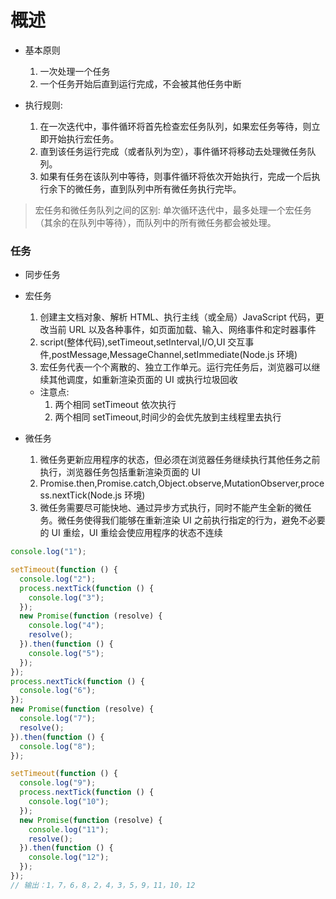 # 概述

- 基本原则

  1. 一次处理一个任务
  2. 一个任务开始后直到运行完成，不会被其他任务中断

- 执行规则:
  1. 在一次迭代中，事件循环将首先检查宏任务队列，如果宏任务等待，则立即开始执行宏任务。
  2. 直到该任务运行完成（或者队列为空），事件循环将移动去处理微任务队列。
  3. 如果有任务在该队列中等待，则事件循环将依次开始执行，完成一个后执行余下的微任务，直到队列中所有微任务执行完毕。

> 宏任务和微任务队列之间的区别: 单次循环迭代中，最多处理一个宏任务（其余的在队列中等待），而队列中的所有微任务都会被处理。

### 任务

- 同步任务

- 宏任务

  1. 创建主文档对象、解析 HTML、执行主线（或全局）JavaScript 代码，更改当前 URL 以及各种事件，如页面加载、输入、网络事件和定时器事件
  2. script(整体代码),setTimeout,setInterval,I/O,UI 交互事件,postMessage,MessageChannel,setImmediate(Node.js 环境)
  3. 宏任务代表一个个离散的、独立工作单元。运行完任务后，浏览器可以继续其他调度，如重新渲染页面的 UI 或执行垃圾回收

  - 注意点:
    1. 两个相同 setTimeout 依次执行
    2. 两个相同 setTimeout,时间少的会优先放到主线程里去执行

- 微任务
  1. 微任务更新应用程序的状态，但必须在浏览器任务继续执行其他任务之前执行，浏览器任务包括重新渲染页面的 UI
  2. Promise.then,Promise.catch,Object.observe,MutationObserver,process.nextTick(Node.js 环境)
  3. 微任务需要尽可能快地、通过异步方式执行，同时不能产生全新的微任务。微任务使得我们能够在重新渲染 UI 之前执行指定的行为，避免不必要的 UI 重绘，UI 重绘会使应用程序的状态不连续

```javascript
console.log("1");

setTimeout(function () {
  console.log("2");
  process.nextTick(function () {
    console.log("3");
  });
  new Promise(function (resolve) {
    console.log("4");
    resolve();
  }).then(function () {
    console.log("5");
  });
});
process.nextTick(function () {
  console.log("6");
});
new Promise(function (resolve) {
  console.log("7");
  resolve();
}).then(function () {
  console.log("8");
});

setTimeout(function () {
  console.log("9");
  process.nextTick(function () {
    console.log("10");
  });
  new Promise(function (resolve) {
    console.log("11");
    resolve();
  }).then(function () {
    console.log("12");
  });
});
// 输出：1，7，6，8，2，4，3，5，9，11，10，12
```
